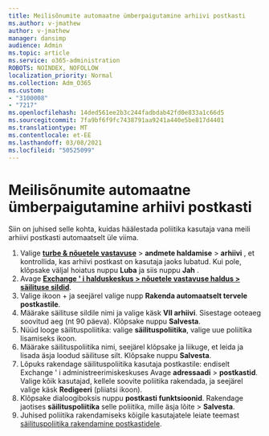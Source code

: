 ```yaml
---
title: Meilisõnumite automaatne ümberpaigutamine arhiivi postkasti
ms.author: v-jmathew
author: v-jmathew
manager: dansimp
audience: Admin
ms.topic: article
ms.service: o365-administration
ROBOTS: NOINDEX, NOFOLLOW
localization_priority: Normal
ms.collection: Adm_O365
ms.custom:
- "3100008"
- "7217"
ms.openlocfilehash: 14ded561ee2b3c244fadbdab42fd0e833a1c66d5
ms.sourcegitcommit: 7fa9bf6f9fc7438791aa9241a440e5be817d4401
ms.translationtype: MT
ms.contentlocale: et-EE
ms.lasthandoff: 03/08/2021
ms.locfileid: "50525099"
---
```

# <a name="automatically-move-email-messages-to-the-archive-mailbox"></a>Meilisõnumite automaatne ümberpaigutamine arhiivi postkasti

Siin on juhised selle kohta, kuidas häälestada poliitika kasutaja vana meili arhiivi postkasti automaatselt üle viima.

1. Valige [**turbe & nõuetele vastavuse**](https://go.microsoft.com/fwlink/p/?linkid=2077143)  >  **andmete haldamise**  >  **arhiivi** , et kontrollida, kas arhiivi postkast on kasutaja jaoks lubatud. Kui pole, klõpsake väljal hoiatus nuppu **Luba** ja siis nuppu **Jah** .
2. Avage [**Exchange ' i halduskeskus > nõuetele vastavuse haldus > säilituse sildid**](https://go.microsoft.com/fwlink/?linkid=2059104).
3. Valige ikoon + ja seejärel valige nupp **Rakenda automaatselt tervele postkastile**.
4. Määrake säilituse sildile nimi ja valige käsk **VII arhiivi**. Sisestage ooteaeg soovitud aeg (nt 90 päeva). Klõpsake nuppu **Salvesta**.
5. Nüüd looge säilituspoliitika: valige **säilituspoliitika**, valige uue poliitika lisamiseks ikoon.
6. Määrake säilituspoliitika nimi, seejärel klõpsake ja liikuge, et leida ja lisada äsja loodud säilituse silt. Klõpsake nuppu **Salvesta**.
7. Lõpuks rakendage säilituspoliitika kasutaja postkastile: endiselt Exchange ' i administreerimiskeskuses Avage **adressaadi**  >  **postkastid**. Valige kõik kasutajad, kellele soovite poliitika rakendada, ja seejärel valige käsk **Redigeeri** (pliiatsi ikoon).
8. Klõpsake dialoogiboksis nuppu **postkasti funktsioonid**. Rakendage jaotises **säilituspoliitika** selle poliitika, mille äsja lõite > **Salvesta**.
9. Juhised poliitika rakendamiseks kõigile kasutajatele leiate teemast [säilituspoliitika rakendamine postkastidele](https://docs.microsoft.com/exchange/security-and-compliance/messaging-records-management/apply-retention-policy).
